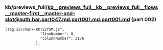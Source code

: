 ### kb/previews_full/kb__previews_full__kb__previews_full__flows__master-first__master-and-slot@auth.har.part047.md.part001.md.part001.md (part 002)

```md
lteg.io/chunk-KO722YSM.js",
                "lineNumber": 0,
                "columnNumber": 3176
              },
           
```

```
